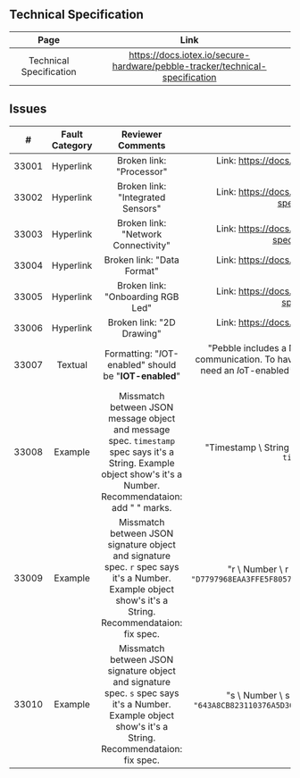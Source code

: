 ## Technical Specification
| Page        | Link           |
| :-------------: | :-------------:  | 
| Technical Specification | https://docs.iotex.io/secure-hardware/pebble-tracker/technical-specification |


## Issues
| #   | Fault Category | Reviewer Comments | Evidence |
| :--: | :--: | :--: | :--: |
| 33001 | Hyperlink | Broken link: "Processor" | Link: https://docs.iotex.io/developer/hardware/pebble-data-specs.html#processor |
| 33002 | Hyperlink | Broken link: "Integrated Sensors" | Link: https://docs.iotex.io/developer/hardware/pebble-data-specs.html#integrated-sensors |
| 33003 | Hyperlink | Broken link: "Network Connectivity" | Link: https://docs.iotex.io/developer/hardware/pebble-data-specs.html#network-connectivity |
| 33004 | Hyperlink | Broken link: "Data Format" | Link: https://docs.iotex.io/developer/hardware/pebble-data-specs.html#data-format |
| 33005 | Hyperlink | Broken link: "Onboarding RGB Led" | Link: https://docs.iotex.io/developer/hardware/pebble-data-specs.html#onboard-rgb-led |
| 33006 | Hyperlink | Broken link: "2D Drawing" | Link: https://docs.iotex.io/developer/hardware/pebble-data-specs.html#_2d-drawing |
| 33007 | Textual | Formatting: "*I*OT-enabled" should be "**IOT-enabled**" | "Pebble includes a Multimode LTE-M/NB-IoT modem for cellular communication. To have your Pebble connected to the Internet you will need an *I*oT-enabled** SIM card that supports either NB-IoT or LTE standards." |
| 33008 | Example | Missmatch between JSON message object and message spec. `timestamp` spec says it's a String. Example object show's it's a Number. Recommendataion: add " " marks. | "Timestamp \ String \ Timestamp of sensor data sampling" => `{... timestamp: 3443547577, ...}` |
| 33009 | Example | Missmatch between JSON signature object and signature spec. `r` spec says it's a Number. Example object show's it's a String. Recommendataion: fix spec. | "r \ Number \ r value of an ECDSA signature" => `{... r: "D7797968EAA3FFE5F8057C9D97F707A4A96CBFC250115FE6293EBA5E90327174", ...}` |
| 33010 | Example | Missmatch between JSON signature object and signature spec. `s` spec says it's a Number. Example object show's it's a String. Recommendataion: fix spec. | "s \ Number \ s value of an ECDSA signature" => `{... s: "643A8CB823110376A5D30201463CF69CDF8CBF1C050EB85B023CABFB589C3222" ...}` |
